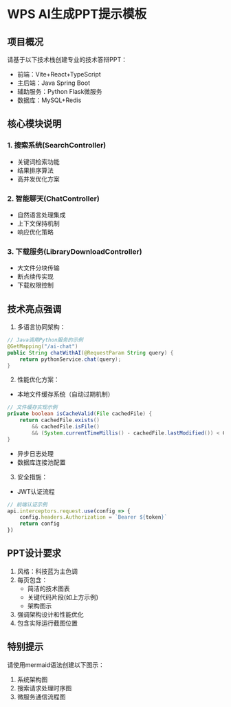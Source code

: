 
# WPS AI生成PPT提示模板

## 项目概况
请基于以下技术栈创建专业的技术答辩PPT：
- 前端：Vite+React+TypeScript
- 主后端：Java Spring Boot
- 辅助服务：Python Flask微服务
- 数据库：MySQL+Redis

## 核心模块说明
### 1. 搜索系统(SearchController)
- 关键词检索功能
- 结果排序算法
- 高并发优化方案

### 2. 智能聊天(ChatController)
- 自然语言处理集成
- 上下文保持机制
- 响应优化策略

### 3. 下载服务(LibraryDownloadController)
- 大文件分块传输
- 断点续传实现
- 下载权限控制

## 技术亮点强调
1. 多语言协同架构：
```java
// Java调用Python服务的示例
@GetMapping("/ai-chat")
public String chatWithAI(@RequestParam String query) {
    return pythonService.chat(query); 
}
```

2. 性能优化方案：
- 本地文件缓存系统（自动过期机制）
```java
// 文件缓存实现示例
private boolean isCacheValid(File cachedFile) {
    return cachedFile.exists() 
        && cachedFile.isFile()
        && (System.currentTimeMillis() - cachedFile.lastModified()) < CACHE_EXPIRE_TIME;
}
```
- 异步日志处理
- 数据库连接池配置

3. 安全措施：
- JWT认证流程
```typescript
// 前端认证示例
api.interceptors.request.use(config => {
    config.headers.Authorization = `Bearer ${token}`
    return config
})
```

## PPT设计要求
1. 风格：科技蓝为主色调
2. 每页包含：
   - 简洁的技术图表
   - 关键代码片段(如上方示例)
   - 架构图示
3. 强调架构设计和性能优化
4. 包含实际运行截图位置

## 特别提示
请使用mermaid语法创建以下图示：
1. 系统架构图
2. 搜索请求处理时序图
3. 微服务通信流程图
